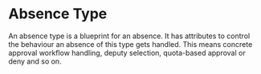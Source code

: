 # Absence Type

An absence type is a blueprint for an absence. It has attributes to control the behaviour an absence of this type gets handled. This means concrete approval workflow handling, deputy selection, quota-based approval or deny and so on.
